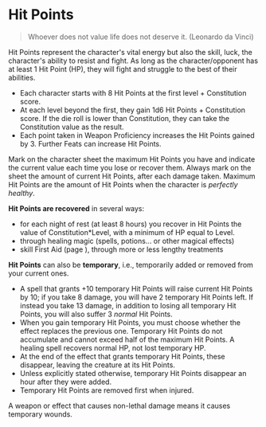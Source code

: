 # Hit Points

> Whoever does not value life does not deserve it. (Leonardo da Vinci)

Hit Points represent the character's vital energy but also the skill, luck, the character's ability to resist and fight. As long as the character/opponent has at least 1 Hit Point (HP), they will fight and struggle to the best of their abilities.

- Each character starts with 8 Hit Points at the first level + Constitution score.
- At each level beyond the first, they gain 1d6 Hit Points + Constitution score. If the die roll is lower than Constitution, they can take the Constitution value as the result.
- Each point taken in Weapon Proficiency increases the Hit Points gained by 3. Further Feats can increase Hit Points.

Mark on the character sheet the maximum Hit Points you have and indicate the current value each time you lose or recover them. Always mark on the sheet the amount of current Hit Points, after each damage taken. Maximum Hit Points are the amount of Hit Points when the character is *perfectly healthy*.

**Hit Points are recovered** in several ways:

- for each night of rest (at least 8 hours) you recover in Hit Points the value of Constitution*Level, with a minimum of HP equal to Level. 
- through healing magic (spells, potions... or other magical effects)
- skill First Aid (page ), through more or less lengthy treatments

**Hit Points** can also be **temporary**, i.e., temporarily added or removed from your current ones.

- A spell that grants +10 temporary Hit Points will raise current Hit Points by 10; if you take 8 damage, you will have 2 temporary Hit Points left. If instead you take 13 damage, in addition to losing all temporary Hit Points, you will also suffer 3 *normal* Hit Points.
- When you gain temporary Hit Points, you must choose whether the effect replaces the previous one. Temporary Hit Points do not accumulate and cannot exceed half of the maximum Hit Points. A healing spell recovers normal HP, not lost temporary HP.
- At the end of the effect that grants temporary Hit Points, these disappear, leaving the creature at its Hit Points.
- Unless explicitly stated otherwise, temporary Hit Points disappear an hour after they were added.
- Temporary Hit Points are removed first when injured.

A weapon or effect that causes non-lethal damage means it causes temporary wounds.